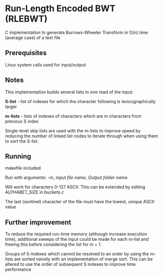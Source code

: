 # Run-Length Encoded BWT (RLEBWT) 

C implementation to generate Burrows-Wheeler Transform in O(n) time (average case) of a text file

## Prerequisites

Linux system calls used for input/output 

## Notes 

This implementation builds several lists in one read of the input: 

**S-list**  - list of indexes for which the character following is lexicographically larger

**m-lists** - lists of indexes of characters which are m characters from previous S index

Single-level skip lists are used with the m-lists to improve speed by reducing the number of linked list
nodes to iterate through when using them to sort the S-list. 


## Running

makefile included

Run with arguments: -m, *input file name*, *Output folder name*


Will work for characters 0-127 ASCII. This can be extended by editing ALPHABET_SIZE in *buckets.c*

The last (sentinel) character of the file must have the lowest, unique ASCII value


## Further improvement

To reduce the required run-time memory (although increase execution time), additional sweeps of the input could be
made for each m-list and freeing this before considering the list for m + 1.

Groups of S-indexes which cannot be resolved to an order by using the m-lists are sorted naively with an implementation of merge sort. 
This can be altered to use the order of subsequent S indexes to improve time performance
